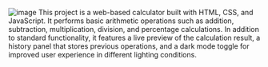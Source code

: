 ![image](https://github.com/user-attachments/assets/6cced9f1-3b64-4506-b2d0-ced738c40a7c)
This project is a web-based calculator built with HTML, CSS, and JavaScript. It performs basic arithmetic operations such as addition, subtraction, multiplication, division, and percentage calculations. In addition to standard functionality, it features a live preview of the calculation result, a history panel that stores previous operations, and a dark mode toggle for improved user experience in different lighting conditions.
